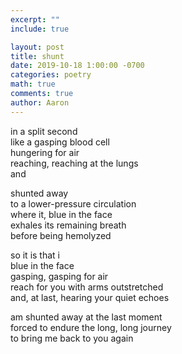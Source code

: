 ```yaml
---
excerpt: ""
include: true

layout: post
title: shunt
date: 2019-10-18 1:00:00 -0700
categories: poetry
math: true
comments: true
author: Aaron
---
```






in a split second  
like a gasping blood cell  
hungering for air  
reaching, reaching at the lungs  
and  

shunted away  
to a lower-pressure circulation  
where it, blue in the face  
exhales its remaining breath  
before being hemolyzed  

so it is that i  
blue in the face  
gasping, gasping for air  
reach for you with arms outstretched  
and, at last, hearing your quiet echoes  

am shunted away at the last moment  
forced to endure the long, long journey  
to bring me back to you again
